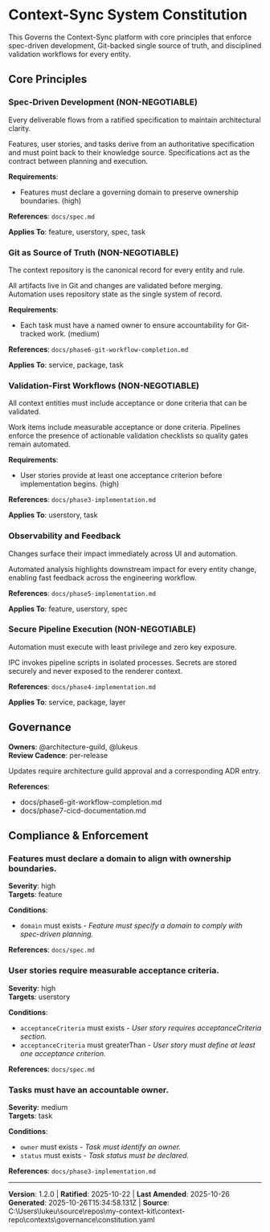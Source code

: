# Context-Sync System Constitution
<!-- Constitution ID: CONST-CTX-SYNC -->

This Governs the Context-Sync platform with core principles that enforce spec-driven development,
Git-backed single source of truth, and disciplined validation workflows for every entity.



## Core Principles

### Spec-Driven Development (NON-NEGOTIABLE)
<!-- ID: spec-driven-development | Position: 0 -->
Every deliverable flows from a ratified specification to maintain architectural clarity.

Features, user stories, and tasks derive from an authoritative specification and must point back to
their knowledge source. Specifications act as the contract between planning and execution.


**Requirements**:
- Features must declare a governing domain to preserve ownership boundaries. (high)

**References**: `docs/spec.md`

**Applies To**: feature, userstory, spec, task

### Git as Source of Truth (NON-NEGOTIABLE)
<!-- ID: git-single-source-of-truth | Position: 1 -->
The context repository is the canonical record for every entity and rule.

All artifacts live in Git and changes are validated before merging. Automation uses repository state
as the single system of record.


**Requirements**:
- Each task must have a named owner to ensure accountability for Git-tracked work. (medium)

**References**: `docs/phase6-git-workflow-completion.md`

**Applies To**: service, package, task

### Validation-First Workflows (NON-NEGOTIABLE)
<!-- ID: validation-first | Position: 2 -->
All context entities must include acceptance or done criteria that can be validated.

Work items include measurable acceptance or done criteria. Pipelines enforce the presence of
actionable validation checklists so quality gates remain automated.


**Requirements**:
- User stories provide at least one acceptance criterion before implementation begins. (high)

**References**: `docs/phase3-implementation.md`

**Applies To**: userstory, task

### Observability and Feedback
<!-- ID: observability-and-feedback | Position: 3 -->
Changes surface their impact immediately across UI and automation.

Automated analysis highlights downstream impact for every entity change, enabling fast feedback across
the engineering workflow.



**References**: `docs/phase5-implementation.md`

**Applies To**: feature, userstory, spec

### Secure Pipeline Execution (NON-NEGOTIABLE)
<!-- ID: secure-pipeline-execution | Position: 4 -->
Automation must execute with least privilege and zero key exposure.

IPC invokes pipeline scripts in isolated processes. Secrets are stored securely and never exposed to
the renderer context.



**References**: `docs/phase4-implementation.md`

**Applies To**: service, package, layer


## Governance

**Owners**: @architecture-guild, @lukeus  
**Review Cadence**: per-release  

Updates require architecture guild approval and a corresponding ADR entry.

**References**:
- docs/phase6-git-workflow-completion.md
- docs/phase7-cicd-documentation.md

## Compliance & Enforcement

### Features must declare a domain to align with ownership boundaries.
<!-- Rule ID: feature-domain-required -->

**Severity**: high  
**Targets**: feature

**Conditions**:
- `domain` must exists - _Feature must specify a domain to comply with spec-driven planning._


**References**: `docs/spec.md`

### User stories require measurable acceptance criteria.
<!-- Rule ID: userstory-acceptance-required -->

**Severity**: high  
**Targets**: userstory

**Conditions**:
- `acceptanceCriteria` must exists - _User story requires acceptanceCriteria section._
- `acceptanceCriteria` must greaterThan - _User story must define at least one acceptance criterion._


**References**: `docs/spec.md`

### Tasks must have an accountable owner.
<!-- Rule ID: task-owner-required -->

**Severity**: medium  
**Targets**: task

**Conditions**:
- `owner` must exists - _Task must identify an owner._
- `status` must exists - _Task status must be declared._


**References**: `docs/phase3-implementation.md`



---

**Version**: 1.2.0 | **Ratified**: 2025-10-22 | **Last Amended**: 2025-10-26  
**Generated**: 2025-10-26T15:34:58.131Z | **Source**: C:\Users\lukeu\source\repos\my-context-kit\context-repo\contexts\governance\constitution.yaml

